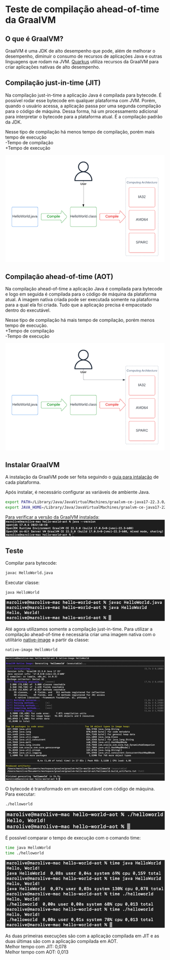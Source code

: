 # Teste de compilação ahead-of-time da GraalVM

## O que é GraalVM?

GraalVM é uma JDK de alto desempenho que pode, além de melhorar o desempenho, diminuir o consumo de recursos de aplicações Java e outras linguagens que rodam na JVM. [Quarkus](https://quarkus.io/) utiliza recursos da GraalVM para criar aplicações nativas de alto desempenho.

## Compilação just-in-time (JIT)
Na compilação just-in-time a aplicação Java é compilada para bytecode. É possível rodar esse bytecode em qualquer plataforma com JVM. Porém, quando o usuário acessa, a aplicação passa por uma segunda compilação para o código de máquina. Dessa forma, há um processamento adicional para interpretar o bytecode para a plataforma atual. É a compilação padrão da JDK.

Nesse tipo de compilação há menos tempo de compilação, porém mais tempo de execução  
-Tempo de compilação  
+Tempo de execução

![just-in-time](/resources/img/just-in-time.png "just-in-time")

## Compilação ahead-of-time (AOT)

Na compilação ahead-of-time a aplicação Java é compilada para bytecode e logo em seguida é compilada para o código de máquina da plataforma atual. A imagem nativa criada pode ser executada somente na plataforma para a qual ela foi criada. Tudo que a aplicação precisa é empacotado dentro do executável.

Nesse tipo de compilação há mais tempo de compilação, porém menos tempo de execução.  
+Tempo de compilação  
-Tempo de execução

![ahead-of-time](/resources/img/ahead-of-time.png "ahead-of-time")

## Instalar GraalVM

A instalação da GraalVM pode ser feita seguindo o [guia para intalação](https://www.graalvm.org/22.3/docs/getting-started/#install-graalvm) de cada plataforma.

Após instalar, é necessário configurar as variáveis de ambiente Java.

```bash
export PATH=/Library/Java/JavaVirtualMachines/graalvm-ce-java17-22.3.0/Contents/Home/bin:$PATH
export JAVA_HOME=/Library/Java/JavaVirtualMachines/graalvm-ce-java17-22.3.0/Contents/Home
```

Para verificar a versão da GraalVM instalada:
![java-version](/resources/img/java-version.png "Versão do Java")

## Teste

Compilar para bytecode:
```bash
javac HelloWorld.java
```

Executar classe:
```bash
java HelloWorld
```
![execute-class](/resources/img/execute-class.png "Executar classe")

Até agora utilizamos somente a compilação just-in-time. Para utilizar a compilação ahead-of-time é necessária criar uma imagem nativa com o utilitário [native-image](https://www.graalvm.org/22.3/reference-manual/native-image/#install-native-image) a partir da classe:
```bash
native-image HelloWorld
```
![native-image](/resources/img/native-image.png "Imagem nativa")

O bytecode é transformado em um executável com código de máquina. Para executar:
```bash
./helloworld
```
![execute-native-image](/resources/img/execute-native-image.png "Executar imagem nativa")

É possível comparar o tempo de execução com o comando time:
```bash
time java HelloWorld
time ./helloworld
```
![execution-time](/resources/img/execution-time.png "Tempo de execução")

As duas primeiras execuções são com a aplicação compilada em JIT e as duas últimas são com a aplicação compilada em AOT.  
Melhor tempo com JIT: 0,078  
Melhor tempo com AOT: 0,013